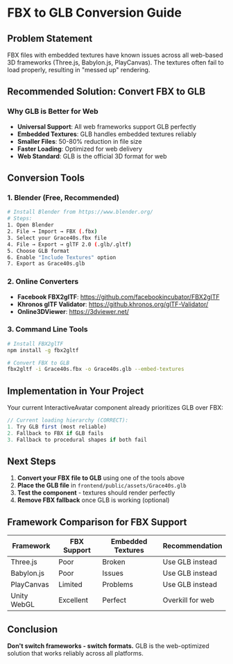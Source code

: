 # FBX to GLB Conversion Guide

## Problem Statement
FBX files with embedded textures have known issues across all web-based 3D frameworks (Three.js, Babylon.js, PlayCanvas). The textures often fail to load properly, resulting in "messed up" rendering.

## Recommended Solution: Convert FBX to GLB

### Why GLB is Better for Web
- **Universal Support**: All web frameworks support GLB perfectly
- **Embedded Textures**: GLB handles embedded textures reliably
- **Smaller Files**: 50-80% reduction in file size
- **Faster Loading**: Optimized for web delivery
- **Web Standard**: GLB is the official 3D format for web

## Conversion Tools

### 1. Blender (Free, Recommended)
```bash
# Install Blender from https://www.blender.org/
# Steps:
1. Open Blender
2. File → Import → FBX (.fbx)
3. Select your Grace40s.fbx file
4. File → Export → glTF 2.0 (.glb/.gltf)
5. Choose GLB format
6. Enable "Include Textures" option
7. Export as Grace40s.glb
```

### 2. Online Converters
- **Facebook FBX2glTF**: https://github.com/facebookincubator/FBX2glTF
- **Khronos glTF Validator**: https://github.khronos.org/glTF-Validator/
- **Online3DViewer**: https://3dviewer.net/

### 3. Command Line Tools
```bash
# Install FBX2glTF
npm install -g fbx2gltf

# Convert FBX to GLB
fbx2gltf -i Grace40s.fbx -o Grace40s.glb --embed-textures
```

## Implementation in Your Project

Your current InteractiveAvatar component already prioritizes GLB over FBX:

```javascript
// Current loading hierarchy (CORRECT):
1. Try GLB first (most reliable)
2. Fallback to FBX if GLB fails
3. Fallback to procedural shapes if both fail
```

## Next Steps

1. **Convert your FBX file to GLB** using one of the tools above
2. **Place the GLB file** in `frontend/public/assets/Grace40s.glb`
3. **Test the component** - textures should render perfectly
4. **Remove FBX fallback** once GLB is working (optional)

## Framework Comparison for FBX Support

| Framework | FBX Support | Embedded Textures | Recommendation |
|-----------|-------------|-------------------|----------------|
| Three.js | Poor | Broken | Use GLB instead |
| Babylon.js | Poor | Issues | Use GLB instead |
| PlayCanvas | Limited | Problems | Use GLB instead |
| Unity WebGL | Excellent | Perfect | Overkill for web |

## Conclusion

**Don't switch frameworks - switch formats.** GLB is the web-optimized solution that works reliably across all platforms.
